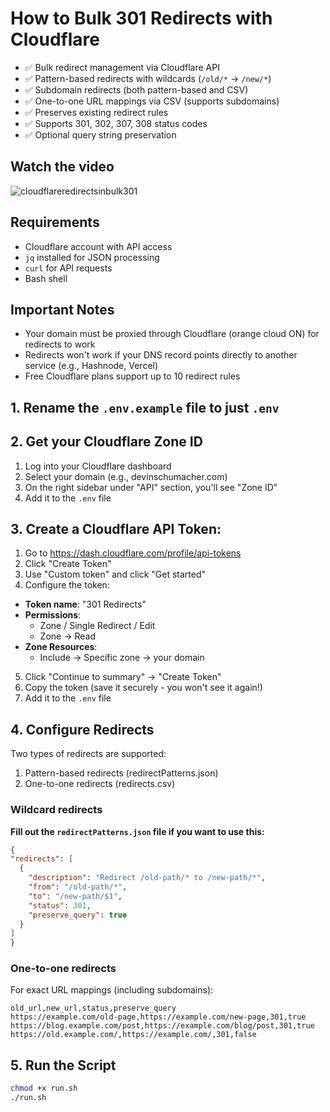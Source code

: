 # How to Bulk 301 Redirects with Cloudflare

- ✅ Bulk redirect management via Cloudflare API
- ✅ Pattern-based redirects with wildcards (`/old/*` → `/new/*`)
- ✅ Subdomain redirects (both pattern-based and CSV)
- ✅ One-to-one URL mappings via CSV (supports subdomains)
- ✅ Preserves existing redirect rules
- ✅ Supports 301, 302, 307, 308 status codes
- ✅ Optional query string preservation


## Watch the video

![cloudflareredirectsinbulk301](https://github.com/user-attachments/assets/b7eef5b6-3517-4b7c-b4f7-8e6023cd4088)



## Requirements

- Cloudflare account with API access
- `jq` installed for JSON processing
- `curl` for API requests
- Bash shell

## Important Notes

- Your domain must be proxied through Cloudflare (orange cloud ON) for redirects to work
- Redirects won't work if your DNS record points directly to another service (e.g., Hashnode, Vercel)
- Free Cloudflare plans support up to 10 redirect rules

## 1. Rename the `.env.example` file to just `.env`

## 2. Get your Cloudflare Zone ID

1. Log into your Cloudflare dashboard
2. Select your domain (e.g., devinschumacher.com)
3. On the right sidebar under "API" section, you'll see "Zone ID"
4. Add it to the `.env` file

## 3. Create a Cloudflare API Token:

1. Go to https://dash.cloudflare.com/profile/api-tokens
2. Click "Create Token"
3. Use "Custom token" and click "Get started"
4. Configure the token:
  - **Token name**: "301 Redirects"
  - **Permissions**: 
    - Zone / Single Redirect / Edit
    - Zone → Read
  - **Zone Resources**: 
    - Include → Specific zone → your domain
5. Click "Continue to summary" → "Create Token"
6. Copy the token (save it securely - you won't see it again!)
7. Add it to the `.env` file

## 4. Configure Redirects

Two types of redirects are supported:

1. Pattern-based redirects (redirectPatterns.json)
2. One-to-one redirects (redirects.csv)

### Wildcard redirects

**Fill out the `redirectPatterns.json` file if you want to use this:**
```json
{
"redirects": [
  {
    "description": "Redirect /old-path/* to /new-path/*",
    "from": "/old-path/*",
    "to": "/new-path/$1",
    "status": 301,
    "preserve_query": true
  }
]
}
```

### One-to-one redirects
For exact URL mappings (including subdomains):
```csv
old_url,new_url,status,preserve_query
https://example.com/old-page,https://example.com/new-page,301,true
https://blog.example.com/post,https://example.com/blog/post,301,true
https://old.example.com/,https://example.com/,301,false
```

## 5. Run the Script

```bash
chmod +x run.sh
./run.sh
```
